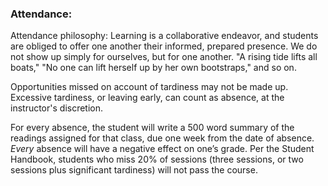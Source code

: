 ### Attendance: 

Attendance philosophy: Learning is a collaborative endeavor, and students are obliged to offer one another their informed, prepared presence. We do not show up simply for ourselves, but for one another. "A rising tide lifts all boats," "No one can lift herself up by her own bootstraps," and so on.

Opportunities missed on account of tardiness may not be made up. Excessive tardiness, or leaving early, can count as absence, at the instructor's discretion.

For every absence, the student will write a 500 word summary of the readings assigned for that class, due one week from the date of absence. *Every* absence will have a negative effect on one’s grade. Per the Student Handbook, students who miss 20% of sessions (three sessions, or two sessions plus significant tardiness) will not pass the course.

